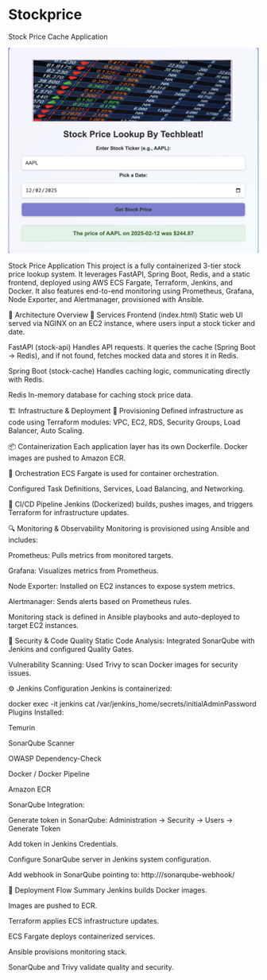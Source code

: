 # Stockprice

Stock Price Cache Application 

![alt text](./page.png)


Stock Price  Application
This project is a fully containerized 3-tier stock price lookup system. It leverages FastAPI, Spring Boot, Redis, and a static frontend, deployed using AWS ECS Fargate, Terraform, Jenkins, and Docker. It also features end-to-end monitoring using Prometheus, Grafana, Node Exporter, and Alertmanager, provisioned with Ansible.

🔧 Architecture Overview
🧩 Services
Frontend (index.html)
Static web UI served via NGINX on an EC2 instance, where users input a stock ticker and date.

FastAPI (stock-api)
Handles API requests. It queries the cache (Spring Boot → Redis), and if not found, fetches mocked data and stores it in Redis.

Spring Boot (stock-cache)
Handles caching logic, communicating directly with Redis.

Redis
In-memory database for caching stock price data.

🏗️ Infrastructure & Deployment
🔨 Provisioning
Defined infrastructure as code using Terraform modules:
VPC, EC2, RDS, Security Groups, Load Balancer, Auto Scaling.

📦 Containerization
Each application layer has its own Dockerfile.
Docker images are pushed to Amazon ECR.

🚀 Orchestration
ECS Fargate is used for container orchestration.

Configured Task Definitions, Services, Load Balancing, and Networking.

🔄 CI/CD Pipeline
Jenkins (Dockerized) builds, pushes images, and triggers Terraform for infrastructure updates.

🔍 Monitoring & Observability
Monitoring is provisioned using Ansible and includes:

Prometheus: Pulls metrics from monitored targets.

Grafana: Visualizes metrics from Prometheus.

Node Exporter: Installed on EC2 instances to expose system metrics.

Alertmanager: Sends alerts based on Prometheus rules.

Monitoring stack is defined in Ansible playbooks and auto-deployed to target EC2 instances.

🔐 Security & Code Quality
Static Code Analysis:
Integrated SonarQube with Jenkins and configured Quality Gates.

Vulnerability Scanning:
Used Trivy to scan Docker images for security issues.

⚙️ Jenkins Configuration
Jenkins is containerized:

docker exec -it jenkins cat /var/jenkins_home/secrets/initialAdminPassword
Plugins Installed:

Temurin

SonarQube Scanner

OWASP Dependency-Check

Docker / Docker Pipeline

Amazon ECR

SonarQube Integration:

Generate token in SonarQube:
Administration → Security → Users → Generate Token

Add token in Jenkins Credentials.

Configure SonarQube server in Jenkins system configuration.

Add webhook in SonarQube pointing to:
http://<jenkins-url>/sonarqube-webhook/

🚀 Deployment Flow Summary
Jenkins builds Docker images.

Images are pushed to ECR.

Terraform applies ECS infrastructure updates.

ECS Fargate deploys containerized services.

Ansible provisions monitoring stack.

SonarQube and Trivy validate quality and security.